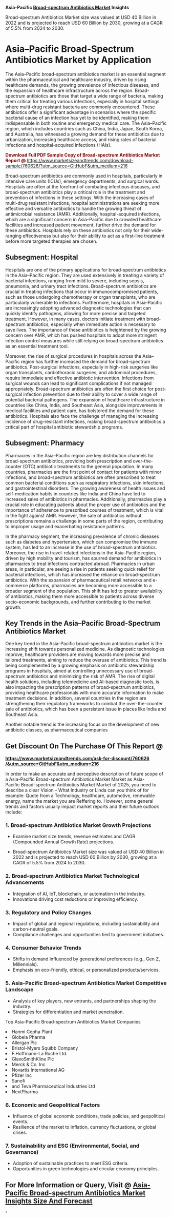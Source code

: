 <p><strong>Asia-Pacific&nbsp;<a href=""https://www.marketsizeandtrends.com/download-sample/760626/&amp;utm_source=GitHubF&amp;utm_medium=216"">Broad-spectrum Antibiotics Market</a> Insights</strong></p><p>Broad-spectrum Antibiotics Market size was valued at USD 40 Billion in 2022 and is projected to reach USD 60 Billion by 2030, growing at a CAGR of 5.5% from 2024 to 2030.</p><p><h1>Asia–Pacific Broad-Spectrum Antibiotics Market by Application</h1><p>The Asia–Pacific broad-spectrum antibiotics market is an essential segment within the pharmaceutical and healthcare industry, driven by rising healthcare demands, the growing prevalence of infectious diseases, and the expansion of healthcare infrastructure across the region. Broad-spectrum antibiotics are those that target a wide range of bacteria, making them critical for treating various infections, especially in hospital settings where multi-drug resistant bacteria are commonly encountered. These antibiotics offer a significant advantage in scenarios where the specific bacterial cause of an infection has yet to be identified, making them indispensable in both routine and emergency medical care. The Asia–Pacific region, which includes countries such as China, India, Japan, South Korea, and Australia, has witnessed a growing demand for these antibiotics due to urbanization, increasing healthcare access, and rising rates of bacterial infections and hospital-acquired infections (HAIs).<p><strong><span style="color: #800000;">Download Full PDF Sample Copy of Broad-spectrum Antibiotics Market Report @</span>&nbsp;</strong><a href="https://www.marketsizeandtrends.com/download-sample/760626/?utm_source=GitHubF&amp;utm_medium=216" target="_blank">https://www.marketsizeandtrends.com/download-sample/760626/?utm_source=GitHubF&amp;utm_medium=216</a></p>Broad-spectrum antibiotics are commonly used in hospitals, particularly in intensive care units (ICUs), emergency departments, and surgical wards. Hospitals are often at the forefront of combating infectious diseases, and broad-spectrum antibiotics play a critical role in the treatment and prevention of infections in these settings. With the increasing cases of multi-drug resistant infections, hospital administrations are seeking more effective and versatile antibiotics to handle the growing threat of antimicrobial resistance (AMR). Additionally, hospital-acquired infections, which are a significant concern in Asia–Pacific due to crowded healthcare facilities and increased patient movement, further drive the demand for these antibiotics. Hospitals rely on these antibiotics not only for their wide-ranging effectiveness but also for their ability to act as a first-line treatment before more targeted therapies are chosen.<h2>Subsegment: Hospital</h2><p>Hospitals are one of the primary applications for broad-spectrum antibiotics in the Asia–Pacific region. They are used extensively in treating a variety of bacterial infections, ranging from mild to severe, including sepsis, pneumonia, and urinary tract infections. Broad-spectrum antibiotics are crucial in treating infections that occur in immunocompromised patients, such as those undergoing chemotherapy or organ transplants, who are particularly vulnerable to infections. Furthermore, hospitals in Asia–Pacific are increasingly adopting advanced diagnostic technologies that can quickly identify pathogens, allowing for more precise and targeted treatment. However, in many cases, doctors initiate treatment with broad-spectrum antibiotics, especially when immediate action is necessary to save lives. The importance of these antibiotics is heightened by the growing concern over AMR, which has pushed hospitals to adopt more stringent infection control measures while still relying on broad-spectrum antibiotics as an essential treatment tool.<p>Moreover, the rise of surgical procedures in hospitals across the Asia–Pacific region has further increased the demand for broad-spectrum antibiotics. Post-surgical infections, especially in high-risk surgeries like organ transplants, cardiothoracic surgeries, and abdominal procedures, require immediate and effective antibiotic intervention. Infections from surgical wounds can lead to significant complications if not managed appropriately. Broad-spectrum antibiotics are often the first choice for post-surgical infection prevention due to their ability to cover a wide range of potential bacterial pathogens. The expansion of healthcare infrastructure in countries like China, India, and Southeast Asia, alongside improvements in medical facilities and patient care, has bolstered the demand for these antibiotics. Hospitals also face the challenge of managing the increasing incidence of drug-resistant infections, making broad-spectrum antibiotics a critical part of hospital antibiotic stewardship programs.<h2>Subsegment: Pharmacy</h2><p>Pharmacies in the Asia–Pacific region are key distribution channels for broad-spectrum antibiotics, providing both prescription and over-the-counter (OTC) antibiotic treatments to the general population. In many countries, pharmacies are the first point of contact for patients with minor infections, and broad-spectrum antibiotics are often prescribed to treat common bacterial conditions such as respiratory infections, skin infections, and gastrointestinal disorders. The growing awareness of health issues and self-medication habits in countries like India and China have led to increased sales of antibiotics in pharmacies. Additionally, pharmacies play a crucial role in educating patients about the proper use of antibiotics and the importance of adherence to prescribed courses of treatment, which is vital in the fight against AMR. However, the sale of antibiotics without prescriptions remains a challenge in some parts of the region, contributing to improper usage and exacerbating resistance patterns.<p>In the pharmacy segment, the increasing prevalence of chronic diseases such as diabetes and hypertension, which can compromise the immune system, has led to an increase in the use of broad-spectrum antibiotics. Moreover, the rise in travel-related infections in the Asia–Pacific region, driven by high mobility and tourism, has spurred demand for antibiotics in pharmacies to treat infections contracted abroad. Pharmacies in urban areas, in particular, are seeing a rise in patients seeking quick relief for bacterial infections, which has increased the reliance on broad-spectrum antibiotics. With the expansion of pharmaceutical retail networks and e-commerce platforms, pharmacies are becoming more accessible to a broader segment of the population. This shift has led to greater availability of antibiotics, making them more accessible to patients across diverse socio-economic backgrounds, and further contributing to the market growth.<h2>Key Trends in the Asia–Pacific Broad-Spectrum Antibiotics Market</h2><p>One key trend in the Asia–Pacific broad-spectrum antibiotics market is the increasing shift towards personalized medicine. As diagnostic technologies improve, healthcare providers are moving towards more precise and tailored treatments, aiming to reduce the overuse of antibiotics. This trend is being complemented by a growing emphasis on antibiotic stewardship programs in hospitals, aimed at controlling unnecessary use of broad-spectrum antibiotics and minimizing the risk of AMR. The rise of digital health solutions, including telemedicine and AI-based diagnostic tools, is also impacting the prescription patterns of broad-spectrum antibiotics, providing healthcare professionals with more accurate information to make treatment decisions. In addition, several countries in the region are strengthening their regulatory frameworks to combat the over-the-counter sale of antibiotics, which has been a persistent issue in places like India and Southeast Asia.<p>Another notable trend is the increasing focus on the development of new antibiotic classes, as pharmaceutical companies</p><h2><strong>Get Discount On The Purchase Of This Report @&nbsp;</strong></h2><p><strong><a href=""https://www.marketsizeandtrends.com/ask-for-discount/760626/&amp;utm_source=GitHubF&amp;utm_medium=216"" target=""_blank"">https://www.marketsizeandtrends.com/ask-for-discount/760626<br />/&amp;utm_source=GitHubF&amp;utm_medium=216</a></strong></p><p>In order to make an accurate and perceptive description of future scope of a Asia-Pacific&nbsp;Broad-spectrum Antibiotics Market Market as Asia-Pacific&nbsp;Broad-spectrum Antibiotics Market Market of 2025, you need to describe a clear Vision &ndash; What Industry or Linda can you think of for example: Quote from a Technology, healthcare, automotive, renewable energy, name the market you are Reffering to. However, some general trends and factors usually impact market reports and their future outlook include:</p><h3>1.&nbsp;<strong>Broad-spectrum Antibiotics Market Growth Projections</strong></h3><ul><li>Examine market size trends, revenue estimates and CAGR (Compounded Annual Growth Rate) projections.</li><li><p>Broad-spectrum Antibiotics Market size was valued at USD 40 Billion in 2022 and is projected to reach USD 60 Billion by 2030, growing at a CAGR of 5.5% from 2024 to 2030.</p></li></ul><h3>2.&nbsp;<strong>Broad-spectrum Antibiotics Market Technological Advancements</strong></h3><ul><li>Integration of AI, IoT, blockchain, or automation in the industry.</li><li>Innovations driving cost reductions or improving efficiency.</li></ul><h3>3.&nbsp;<strong>Regulatory and Policy Changes</strong></h3><ul><li>Impact of global and regional regulations, including sustainability and carbon-neutral goals.</li><li>Compliance challenges and opportunities tied to government initiatives.</li></ul><h3>4.&nbsp;<strong>Consumer Behavior Trends</strong></h3><ul><li>Shifts in demand influenced by generational preferences (e.g., Gen Z, Millennials).</li><li>Emphasis on eco-friendly, ethical, or personalized products/services.</li></ul><h3>5.&nbsp;<strong>Asia-Pacific Broad-spectrum Antibiotics Market Competitive Landscape</strong></h3><ul><li>Analysis of key players, new entrants, and partnerships shaping the industry.</li><li>Strategies for differentiation and market penetration.</li></ul><p data-pm-slice=""1 1 []"">Top Asia-Pacific Broad-spectrum Antibiotics Market Companies</p><div data-test-id=""""><p><li>Hanmi Cepha Plant</li><li> Globela Pharma</li><li> Allergan Plc</li><li> Bristol-Myers Squibb Company</li><li> F.Hoffmann-La Roche Ltd.</li><li> GlaxoSmithKline Plc</li><li> Merck & Co. Inc</li><li> Novartis International AG</li><li> Pfizer Inc</li><li> Sanofi</li><li> and Teva Pharmaceutical Industries Ltd</li><li> NextPharma</li></p></div><h3>6.&nbsp;<strong>Economic and Geopolitical Factors</strong></h3><ul><li>Influence of global economic conditions, trade policies, and geopolitical events.</li><li>Resilience of the market to inflation, currency fluctuations, or global crises.</li></ul><h3>7.&nbsp;<strong>Sustainability and ESG (Environmental, Social, and Governance)</strong></h3><ul><li>Adoption of sustainable practices to meet ESG criteria.</li><li>Opportunities in green technologies and circular economy principles.</li></ul><h2><strong>For More Information or Query, Visit @&nbsp;</strong><a href=""https://www.verifiedmarketreports.com/product/broad-spectrum-antibiotics-market/"" target=""_blank"">Asia-Pacific Broad-spectrum Antibiotics Market Insights Size And Forecast</a></h2>"
